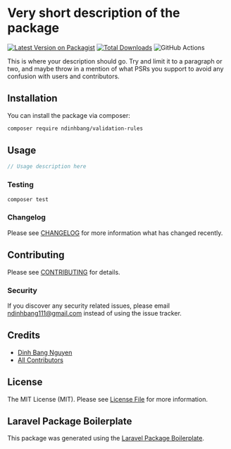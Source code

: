 # Very short description of the package

[![Latest Version on Packagist](https://img.shields.io/packagist/v/ndinhbang/validation-rules.svg?style=flat-square)](https://packagist.org/packages/ndinhbang/validation-rules)
[![Total Downloads](https://img.shields.io/packagist/dt/ndinhbang/validation-rules.svg?style=flat-square)](https://packagist.org/packages/ndinhbang/validation-rules)
![GitHub Actions](https://github.com/ndinhbang/validation-rules/actions/workflows/main.yml/badge.svg)

This is where your description should go. Try and limit it to a paragraph or two, and maybe throw in a mention of what PSRs you support to avoid any confusion with users and contributors.

## Installation

You can install the package via composer:

```bash
composer require ndinhbang/validation-rules
```

## Usage

```php
// Usage description here
```

### Testing

```bash
composer test
```

### Changelog

Please see [CHANGELOG](CHANGELOG.md) for more information what has changed recently.

## Contributing

Please see [CONTRIBUTING](CONTRIBUTING.md) for details.

### Security

If you discover any security related issues, please email ndinhbang111@gmail.com instead of using the issue tracker.

## Credits

-   [Dinh Bang Nguyen](https://github.com/ndinhbang)
-   [All Contributors](../../contributors)

## License

The MIT License (MIT). Please see [License File](LICENSE.md) for more information.

## Laravel Package Boilerplate

This package was generated using the [Laravel Package Boilerplate](https://laravelpackageboilerplate.com).
